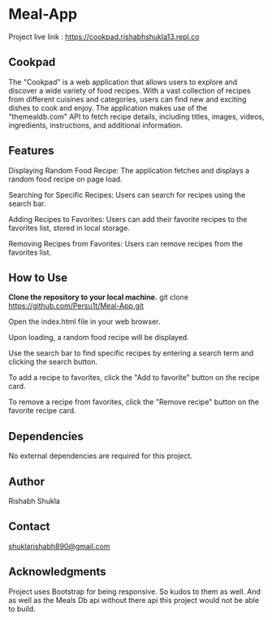 # Meal-App
Project live link : https://cookpad.rishabhshukla13.repl.co

## Cookpad
The "Cookpad" is a web application that allows users to explore and discover a wide variety of food recipes. With a vast collection of recipes from different cuisines and categories, users can find new and exciting dishes to cook and enjoy. The application makes use of the "themealdb.com" API to fetch recipe details, including titles, images, videos, ingredients, instructions, and additional information.

## Features

Displaying Random Food Recipe: The application fetches and displays a random food recipe on page load.

Searching for Specific Recipes: Users can search for recipes using the search bar.

Adding Recipes to Favorites: Users can add their favorite recipes to the favorites list, stored in local storage.

Removing Recipes from Favorites: Users can remove recipes from the favorites list.

## How to Use

**Clone the repository to your local machine.**
git clone https://github.com/Persu1t/Meal-App.git

Open the index.html file in your web browser.

Upon loading, a random food recipe will be displayed.

Use the search bar to find specific recipes by entering a search term and clicking the search button.

To add a recipe to favorites, click the "Add to favorite" button on the recipe card.

To remove a recipe from favorites, click the "Remove recipe" button on the favorite recipe card.

## Dependencies

No external dependencies are required for this project.

## Author
Rishabh Shukla

## Contact
shuklarishabh890@gmail.com

## Acknowledgments
Project uses Bootstrap for being responsive. So kudos to them as well. And as well as the Meals Db api without there api this project would not be able to build.

